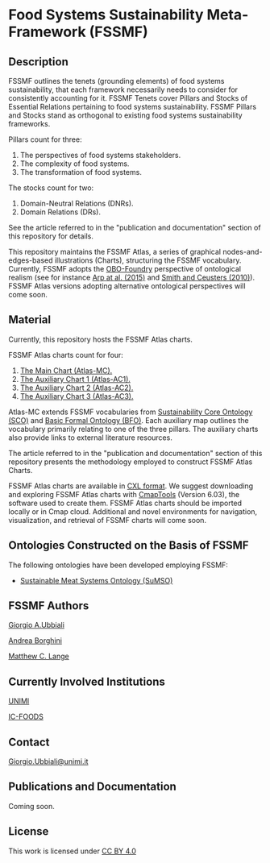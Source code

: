 # Food Systems Sustainability Meta-Framework (FSSMF)

## Description

FSSMF outlines the tenets (grounding elements) of food systems sustainability, that each framework necessarily needs to consider for consistently accounting for it. FSSMF Tenets cover Pillars and Stocks of Essential Relations pertaining to food systems sustainability. FSSMF Pillars and Stocks stand as orthogonal to existing food systems sustainability frameworks.

Pillars count for three:

1.	The perspectives of food systems stakeholders.
2.	The complexity of food systems.
3.	The transformation of food systems.
   
The stocks count for two:

1.	Domain-Neutral Relations (DNRs).
2.	Domain Relations (DRs).

See the article referred to in the "publication and documentation" section of this repository for details.
   
This repository maintains the FSSMF Atlas, a series of graphical nodes-and-edges-based illustrations (Charts), structuring the FSSMF vocabulary. Currently, FSSMF adopts the [OBO-Foundry](https://obofoundry.org/) perspective of ontological realism (see for instance [Arp at al. (2015)](https://mitpress.mit.edu/9780262527811/building-ontologies-with-basic-formal-ontology/) and [Smith and Ceusters (2010)](https://philarchive.org/rec/SMIORA-2)). FSSMF Atlas versions adopting alternative ontological perspectives will come soon.

## Material

Currently, this repository hosts the FSSMF Atlas charts. 

FSSMF Atlas charts count for four:

1. [The Main Chart (Atlas-MC).](https://github.com/gioUbbiali/Food-Systems-Sustainability-Meta-Framework-FSSMF/tree/6e6667760ddf6740965c12d15c5a47f75dbbd4ac/FSSMF%20Altas-MC)
2. [The Auxiliary Chart 1 (Atlas-AC1).](https://github.com/gioUbbiali/Food-Systems-Sustainability-Meta-Framework-FSSMF/tree/59c92ea17c6f156c860635e511304c48a8104841/FSSMF%20Altas-AC1)
3. [The Auxiliary Chart 2 (Atlas-AC2).](https://github.com/gioUbbiali/Food-Systems-Sustainability-Meta-Framework-FSSMF/tree/3b1583cb8070010cb4c521c88aaeb9ecb809a087/FSSMF%20Altas-AC2)
4. [The Auxiliary Chart 3 (Atlas-AC3).](https://github.com/gioUbbiali/Food-Systems-Sustainability-Meta-Framework-FSSMF/tree/a773f6438fa9aa20e02f63a9944de1d135044998/FSSMF%20Altas-AC3)
   
Atlas-MC extends FSSMF vocabularies from [Sustainability Core Ontology (SCO)](https://github.com/gioUbbiali/The-List-of-Sustainability-Ontologies.git) and [Basic Formal Ontology (BFO)](https://github.com/BFO-ontology/BFO-2020.git). Each auxiliary map outlines the vocabulary primarily relating to one of the three pillars. The auxiliary charts also provide links to external literature resources.

The article referred to in the "publication and documentation" section of this repository presents the methodology employed to construct FSSMF Atlas Charts.

FSSMF Atlas charts are available in [CXL format](https://cmap.ihmc.us/xml/cxl.html). We suggest downloading and exploring FSSMF Atlas charts with [CmapTools](https://cmap.ihmc.us/) (Version 6.03), the software used to create them. FSSMF Atlas charts should be imported locally or in Cmap cloud. Additional and novel environments for navigation, visualization, and retrieval of FSSMF charts will come soon.

## Ontologies Constructed on the Basis of FSSMF

The following ontologies have been developed employing FSSMF:

- [Sustainable Meat Systems Ontology (SuMSO)](https://github.com/gioUbbiali/Sustainable-Meat-Systems-Ontology)

##  FSSMF Authors  

[Giorgio A.Ubbiali](https://orcid.org/0000-0001-7872-1770)

[Andrea Borghini](https://orcid.org/0000-0002-2239-1482)

[Matthew C. Lange](https://orcid.org/0000-0002-6148-7962)


## Currently Involved Institutions

[UNIMI](https://www.unimi.it/it)

[IC-FOODS](https://www.ic-foods.org/)


## Contact

Giorgio.Ubbiali@unimi.it


## Publications and Documentation

Coming soon.


## License
This work is licensed under [CC BY 4.0 ](https://creativecommons.org/licenses/by/4.0/)
